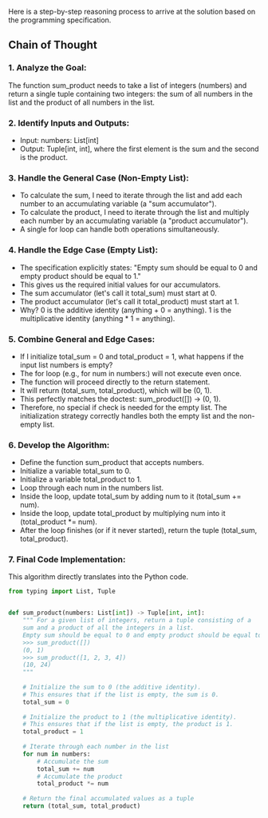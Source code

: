 Here is a step-by-step reasoning process to arrive at the solution based on the programming specification.

## Chain of Thought
### 1. Analyze the Goal: 
The function sum_product needs to take a list of integers (numbers) and return a single tuple containing two integers: the sum of all numbers in the list and the product of all numbers in the list.

### 2. Identify Inputs and Outputs:

- Input: numbers: List[int]
- Output: Tuple[int, int], where the first element is the sum and the second is the product.

### 3. Handle the General Case (Non-Empty List):

- To calculate the sum, I need to iterate through the list and add each number to an accumulating variable (a "sum accumulator").
- To calculate the product, I need to iterate through the list and multiply each number by an accumulating variable (a "product accumulator").
- A single for loop can handle both operations simultaneously.

### 4. Handle the Edge Case (Empty List):

- The specification explicitly states: "Empty sum should be equal to 0 and empty product should be equal to 1."
- This gives us the required initial values for our accumulators.
- The sum accumulator (let's call it total_sum) must start at 0.
- The product accumulator (let's call it total_product) must start at 1.
- Why? 0 is the additive identity (anything + 0 = anything). 1 is the multiplicative identity (anything * 1 = anything).

### 5.  Combine General and Edge Cases:
- If I initialize total_sum = 0 and total_product = 1, what happens if the input list numbers is empty?
- The for loop (e.g., for num in numbers:) will not execute even once.
- The function will proceed directly to the return statement.
- It will return (total_sum, total_product), which will be (0, 1).
- This perfectly matches the doctest: sum_product([]) -> (0, 1).
- Therefore, no special if check is needed for the empty list. The initialization strategy correctly handles both the empty list and the non-empty list.

### 6. Develop the Algorithm:
- Define the function sum_product that accepts numbers.
- Initialize a variable total_sum to 0.
- Initialize a variable total_product to 1.
- Loop through each num in the numbers list.
- Inside the loop, update total_sum by adding num to it (total_sum += num).
- Inside the loop, update total_product by multiplying num into it (total_product *= num).
- After the loop finishes (or if it never started), return the tuple (total_sum, total_product).

### 7. Final Code Implementation: 
This algorithm directly translates into the Python code.

```python
from typing import List, Tuple


def sum_product(numbers: List[int]) -> Tuple[int, int]:
    """ For a given list of integers, return a tuple consisting of a 
    sum and a product of all the integers in a list.
    Empty sum should be equal to 0 and empty product should be equal to 1.
    >>> sum_product([])
    (0, 1)
    >>> sum_product([1, 2, 3, 4])
    (10, 24)
    """
    
    # Initialize the sum to 0 (the additive identity).
    # This ensures that if the list is empty, the sum is 0.
    total_sum = 0
    
    # Initialize the product to 1 (the multiplicative identity).
    # This ensures that if the list is empty, the product is 1.
    total_product = 1
    
    # Iterate through each number in the list
    for num in numbers:
        # Accumulate the sum
        total_sum += num
        # Accumulate the product
        total_product *= num
        
    # Return the final accumulated values as a tuple
    return (total_sum, total_product)
```